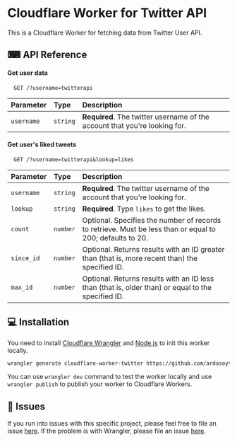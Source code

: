 # Cloudflare Worker for Twitter API

This is a Cloudflare Worker for fetching data from Twitter User API.

## ⌨ API Reference

#### Get user data

```http
  GET /?username=twitterapi
```

| Parameter  | Type     | Description                                                                |
| :--------- | :------- | :------------------------------------------------------------------------- |
| `username` | `string` | **Required**. The twitter username of the account that you're looking for. |

#### Get user's liked tweets

```http
  GET /?username=twitterapi&lookup=likes
```

| Parameter  | Type     | Description                                                                                               |
| :--------- | :------- | :-------------------------------------------------------------------------------------------------------- |
| `username` | `string` | **Required**. The twitter username of the account that you're looking for.                                |
| `lookup`   | `string` | **Required**. Type `likes` to get the likes.                                                              |
| `count`    | `number` | Optional. Specifies the number of records to retrieve. Must be less than or equal to 200; defaults to 20. |
| `since_id` | `number` | Optional. Returns results with an ID greater than (that is, more recent than) the specified ID.           |
| `max_id`   | `number` | Optional. Returns results with an ID less than (that is, older than) or equal to the specified ID.        |

## 💻 Installation

You need to install [Cloudflare Wrangler](https://github.com/cloudflare/wrangler) and [Node.js](https://nodejs.org) to init this worker locally.

```bash
wrangler generate cloudflare-worker-twitter https://github.com/ardasoyturk/cloudflare-worker-twitter
```

You can use `wrangler dev` command to test the worker locally and use `wrangler publish` to publish your worker to Cloudflare Workers.

## 🤢 Issues

If you run into issues with this specific project, please feel free to file an issue [here](https://github.com/ardasoyturk/cloudflare-worker-twitter/issues). If the problem is with Wrangler, please file an issue [here](https://github.com/ardasoyturk/cloudflare-worker-twitter/issues).
